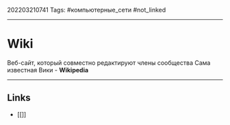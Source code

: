 202203210741
Tags: #компьютерные_сети #not_linked

---

# Wiki
Веб-сайт, который совместно редактируют члены сообщества
Сама известная Вики - **Wikipedia**



---
## Links

-  [[]]
